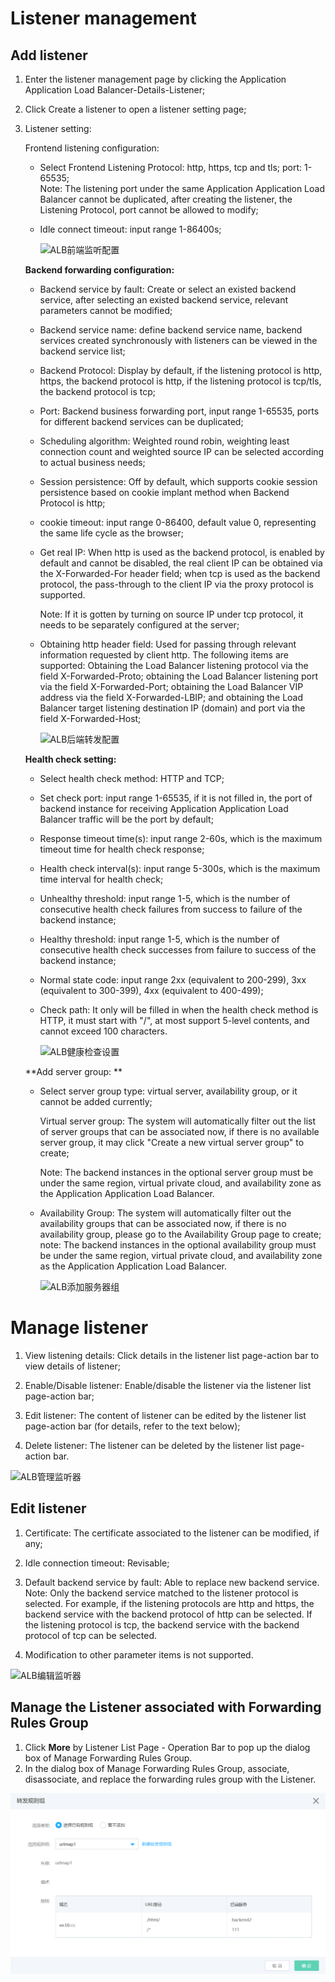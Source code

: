 # Listener management

## Add listener

1. Enter the listener management page by clicking the Application Application Load Balancer-Details-Listener;

2. Click Create a listener to open a listener setting page;

3. Listener setting:
	
	Frontend listening configuration:
	
	- Select Frontend Listening Protocol: http, https, tcp and tls; port: 1-65535;	
		Note: The listening port under the same Application Application Load Balancer cannot be duplicated, after creating the listener, the Listening Protocol, port cannot be allowed to modify;	
	- Idle connect timeout: input range 1-86400s;

		![ALB前端监听配置](../../../../image/Networking/ALB/ALB-022.png)

	**Backend forwarding configuration:**

	- Backend service by fault: Create or select an existed backend service, after selecting an existed backend service, relevant parameters cannot be modified;
	
	- Backend service name: define backend service name, backend services created synchronously with listeners can be viewed in the backend service list;	
	
	- Backend Protocol: Display by default, if the listening protocol is http, https, the backend protocol is http, if the listening protocol is tcp/tls, the backend protocol is tcp;
	
	- Port: Backend business forwarding port, input range 1-65535, ports for different backend services can be duplicated;
	
	- Scheduling algorithm: Weighted round robin, weighting least connection count and weighted source IP can be selected according to actual business needs;
	
	- Session persistence: Off by default, which supports cookie session persistence based on cookie implant method when Backend Protocol is http;	
	
	- cookie timeout: input range 0-86400, default value 0, representing the same life cycle as the browser;	
	
	- Get real IP: When http is used as the backend protocol, is enabled by default and cannot be disabled, the real client IP can be obtained via the X-Forwarded-For header field; when tcp is used as the backend protocol, the pass-through to the client IP via the proxy protocol is supported.
	
		Note: If it is gotten by turning on source IP under tcp protocol, it needs to be separately configured at the server;	
		
	- Obtaining http header field: Used for passing through relevant information requested by client http. The following items are supported: Obtaining the Load Balancer listening protocol via the field X-Forwarded-Proto; obtaining the Load Balancer listening port via the field X-Forwarded-Port; obtaining the Load Balancer VIP address via the field X-Forwarded-LBIP; and obtaining the Load Balancer target listening destination IP (domain) and port via the field X-Forwarded-Host;

		![ALB后端转发配置](../../../../image/Networking/ALB/ALB-023.png)	

	**Health check setting:**

	- Select health check method: HTTP and TCP;
	
	- Set check port: input range 1-65535, if it is not filled in, the port of backend instance for receiving Application Application Load Balancer traffic will be the port by default;
	
	- Response timeout time(s): input range 2-60s, which is the maximum timeout time for health check response;
	
	- Health check interval(s): input range 5-300s, which is the maximum time interval for health check;
	
	- Unhealthy threshold: input range 1-5, which is the number of consecutive health check failures from success to failure of the backend instance;
	
	- Healthy threshold: input range 1-5, which is the number of consecutive health check successes from failure to success of the backend instance;
	
	- Normal state code: input range 2xx (equivalent to 200-299), 3xx (equivalent to 300-399), 4xx (equivalent to 400-499);
	
	- Check path: It only will be filled in when the health check method is HTTP, it must start with "/", at most support 5-level contents, and cannot exceed 100 characters.

		![ALB健康检查设置](../../../../image/Networking/ALB/ALB-024.png)

	**Add server group: **

	- Select server group type: virtual server, availability group, or it cannot be added currently;
	
		 Virtual server group: The system will automatically filter out the list of server groups that can be associated now, if there is no available server group, it may click "Create a new virtual server group" to create;	
	
		Note: The backend instances in the optional server group must be under the same region, virtual private cloud, and availability zone as the Application Application Load Balancer.

	- Availability Group: The system will automatically filter out the availability groups that can be associated now, if there is no availability group, please go to the Availability Group page to create; note: The backend instances in the optional availability group must be under the same region, virtual private cloud, and availability zone as the Application Application Load Balancer.

		![ALB添加服务器组](../../../../image/Networking/ALB/ALB-025.png)


# Manage listener

1. View listening details: Click details in the listener list page-action bar to view details of listener;

2. Enable/Disable listener: Enable/disable the listener via the listener list page-action bar;

3. Edit listener: The content of listener can be edited by the listener list page-action bar (for details, refer to the text below);

4. Delete listener: The listener can be deleted by the listener list page-action bar.

![ALB管理监听器](../../../../image/Networking/ALB/ALB-026.png)
	
## Edit listener

1. Certificate: The certificate associated to the listener can be modified, if any;

2. Idle connection timeout: Revisable;

3. Default backend service by fault: Able to replace new backend service. Note: Only the backend service matched to the listener protocol is selected. For example, if the listening protocols are http and https, the backend service with the backend protocol of http can be selected. If the listening protocol is tcp, the backend service with the backend protocol of tcp can be selected.

4. Modification to other parameter items is not supported.

![ALB编辑监听器](../../../../image/Networking/ALB/ALB-027.png)
	
## Manage the Listener associated with Forwarding Rules Group

1. Click **More** by Listener List Page - Operation Bar to pop up the dialog box of Manage Forwarding Rules Group.
2. In the dialog box of Manage Forwarding Rules Group, associate, disassociate, and replace the forwarding rules group with the Listener.

![ALB管理监听器](../../../../image/Networking/ALB/ALB-urlmap3.png)

